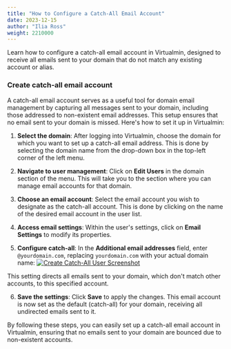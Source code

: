 ```yaml
---
title: "How to Configure a Catch-All Email Account"
date: 2023-12-15
author: "Ilia Ross"
weight: 2210000
---
```

Learn how to configure a catch-all email account in Virtualmin, designed to receive all emails sent to your domain that do not match any existing account or alias.

### Create catch-all email account
A catch-all email account serves as a useful tool for domain email management by capturing all messages sent to your domain, including those addressed to non-existent email addresses. This setup ensures that no email sent to your domain is missed. Here's how to set it up in Virtualmin:

1. **Select the domain**: After logging into Virtualmin, choose the domain for which you want to set up a catch-all email address. This is done by selecting the domain name from the drop-down box in the top-left corner of the left menu.

2. **Navigate to user management**: Click on **Edit Users** in the domain section of the menu. This will take you to the section where you can manage email accounts for that domain.

3. **Choose an email account**: Select the email account you wish to designate as the catch-all account. This is done by clicking on the name of the desired email account in the user list.

4. **Access email settings**: Within the user's settings, click on **Email Settings** to modify its properties.

5. **Configure catch-all**: In the **Additional email addresses** field, enter `@yourdomain.com`, replacing `yourdomain.com` with your actual domain name:
    [![](/images/docs/screenshots/light/create-user-catch-all.png "Create Catch-All User Screenshot")](/images/docs/screenshots/light/create-user-catch-all.png)

This setting directs all emails sent to your domain, which don't match other accounts, to this specified account.

6. **Save the settings**: Click **Save** to apply the changes. This email account is now set as the default (catch-all) for your domain, receiving all undirected emails sent to it.

By following these steps, you can easily set up a catch-all email account in Virtualmin, ensuring that no emails sent to your domain are bounced due to non-existent accounts.
